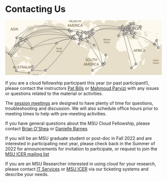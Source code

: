 # Contacting Us

![old_azure_locations_map](../img/azure_region_connection_img.jpg)

If you are a cloud fellowship participant this year (or past participant!), please contact the instructors [Pat Bills](mailto:billspat@msu.edu) or [Mahmoud Parvizi](mailto:parvizim@msu.edu) with any issues or questions related to the material or activities.  

The [session meetings](https://msucloudfellowship.github.io/#schedule-for-fall-2021) are designed to have plenty of time for questions, troubleshooting and discussion.   We will also schedule office hours prior to meeting times to help with pre-meeting activities. 

If you have general questions about the MSU Cloud Fellowship, please contact [Brian O'Shea](mailto:oshea@msu.edu) or [Danielle Barnes](mailto:barnesd8@msu.edu)

If you will be an MSU graduate student or post-doc in Fall 2022 and are interested in participating next year, please check back in the Summer of 2022 for announcements for invitation to participate, or request to join the [MSU ICER mailing list](https://icer.msu.edu/getting-latest-hpcc-updates)

If you are an MSU Researcher interested in using cloud for your research, please contact [IT Services](https://tech.msu.edu/network/cloud-services/) or [MSU ICER](https://contact.icer.msu.edu) via our ticketing systems and describe your needs.   
